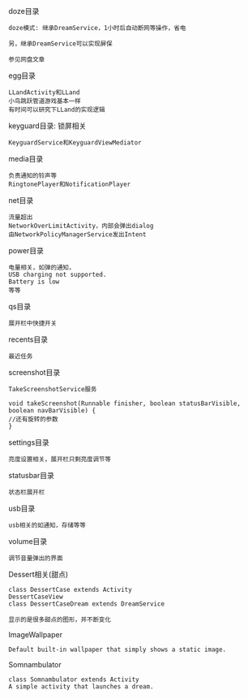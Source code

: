 doze目录
```
doze模式: 继承DreamService，1小时后自动断网等操作，省电

另，继承DreamService可以实现屏保

参见网盘文章

```

egg目录
```
LLandActivity和LLand
小鸟跳跃管道游戏基本一样
有时间可以研究下LLand的实现逻辑

```

keyguard目录: 锁屏相关
```
KeyguardService和KeyguardViewMediator
```


media目录
```
负责通知的铃声等
RingtonePlayer和NotificationPlayer
```

net目录
```
流量超出
NetworkOverLimitActivity，内部会弹出dialog
由NetworkPolicyManagerService发出Intent
```

power目录
```
电量相关，如弹的通知，
USB charging not supported.
Battery is low
等等
```

qs目录
```
展开栏中快捷开关
```

recents目录
```
最近任务
```

screenshot目录
```
TakeScreenshotService服务

void takeScreenshot(Runnable finisher, boolean statusBarVisible, boolean navBarVisible) {
//还有旋转的参数
}

```

settings目录

```
亮度设置相关，展开栏只剩亮度调节等
```

statusbar目录
```
状态栏展开栏
```

usb目录
```
usb相关的如通知，存储等等
```

volume目录
```
调节音量弹出的界面
```

Dessert相关(甜点)
```
class DessertCase extends Activity
DessertCaseView
class DessertCaseDream extends DreamService

显示的是很多甜点的图形，并不断变化
```


ImageWallpaper
```
Default built-in wallpaper that simply shows a static image.
```

Somnambulator
```
class Somnambulator extends Activity
A simple activity that launches a dream.
```